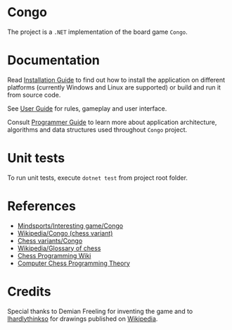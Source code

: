 # Congo

The project is a `.NET` implementation of the board game `Congo`.

# Documentation

Read [Installation Guide](Congo.Assets/Resources/install.md) to find out
how to install the application on different platforms (currently Windows and
Linux are supported) or build and run it from source code.

See [User Guide](Congo.Assets/Resources/user.md) for rules, gameplay and
user interface.

Consult [Programmer Guide](Congo.Assets/Resources/prog.md) to learn more about
application architecture, algorithms and data structures used throughout `Congo`
project.

# Unit tests

To run unit tests, execute `dotnet test` from project root folder.

# References

- [Mindsports/Interesting game/Congo](https://www.mindsports.nl/index.php/side-dishes/interesting-games?start=2)
- [Wikipedia/Congo (chess variant)](https://en.wikipedia.org/wiki/Congo_(chess_variant))
- [Chess variants/Congo](https://www.chessvariants.com/ms.dir/congo.html)
- [Wikipedia/Glossary of chess](https://en.wikipedia.org/wiki/Glossary_of_chess)
- [Chess Programming Wiki](https://www.chessprogramming.org/)
- [Computer Chess Programming Theory](http://www.frayn.net/beowulf/theory.html)

# Credits

Special thanks to Demian Freeling for inventing the game and to
[Ihardlythinkso](https://commons.wikimedia.org/wiki/User:Ihardlythinkso)
for drawings published on [Wikipedia](https://en.wikipedia.org/wiki/Congo_(chess_variant)).
